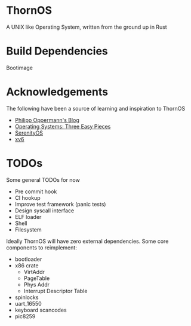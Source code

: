 # ThornOS

A UNIX like Operating System, written from the ground up in Rust

# Build Dependencies

Bootimage

# Acknowledgements

The following have been a source of learning and inspiration to ThornOS

- [Philipp Oppermann's Blog](https://os.phil-opp.com/)
- [Operating Systems: Three Easy Pieces](https://pages.cs.wisc.edu/~remzi/OSTEP/)
- [SerenityOS](https://github.com/SerenityOS/serenity)
- [xv6](https://pdos.csail.mit.edu/6.828/2019/xv6.html)

# TODOs

Some general TODOs for now

- Pre commit hook
- CI hookup
- Improve test framework (panic tests)
- Design syscall interface
- ELF loader
- Shell
- Filesystem

Ideally ThornOS will have zero external dependencies. Some core components to reimplement:

- bootloader
- x86 crate
  - VirtAddr
  - PageTable
  - Phys Addr
  - Interrupt Descriptor Table
- spinlocks
- uart_16550
- keyboard scancodes
- pic8259